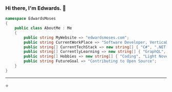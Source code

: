 ### Hi there, I'm Edwards. 👋

<!--
**edwardsmoses/edwardsmoses** is a ✨ _special_ ✨ repository because its `README.md` (this file) appears on your GitHub profile.

Here are some ideas to get you started:

- 🔭 I’m currently working on ...
- 🌱 I’m currently learning ...
- 👯 I’m looking to collaborate on ...
- 🤔 I’m looking for help with ...
- 💬 Ask me about ...
- 📫 How to reach me: ...
- 😄 Pronouns: ...
- ⚡ Fun fact: ...
-->

``` C#
namespace EdwardsMoses
{
    public class AboutMe : Me
    {
        public string MyWebsite => "edwardsmoses.com";
        public string CurrentWorkPlace => "Software Developer, VerticaDev";
        public string[] CurrentTechStack => new string[] { "C#", ".NET Core", "React", "ReactNative", "Azure", "GatbsyJs", "Firebase", "EVA UI" };
        public string[] CurrentlyLearning => new string[] { "GraphQL", "AWS"};
        public string[] Hobbies => new string[] { "Coding", "Light Novels" };
        public string FutureGoal => "Contributing to Open Source";
    }
}

```

---
⭐️ 
